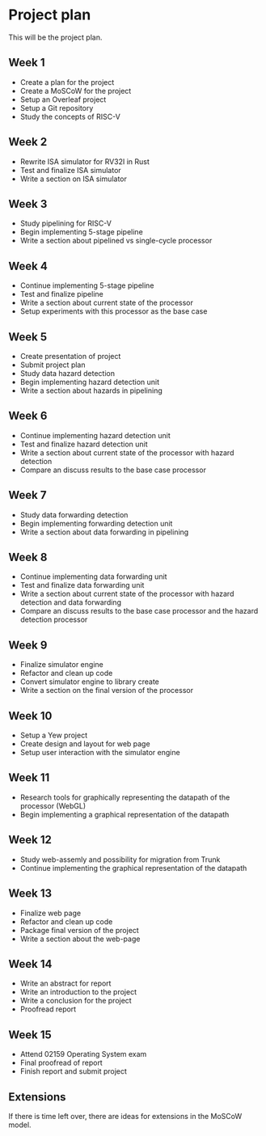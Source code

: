 # Project plan
This will be the project plan.

## Week 1
- Create a plan for the project
- Create a MoSCoW for the project
- Setup an Overleaf project
- Setup a Git repository
- Study the concepts of RISC-V 

## Week 2
- Rewrite ISA simulator for RV32I in Rust
- Test and finalize ISA simulator
- Write a section on ISA simulator

## Week 3
- Study pipelining for RISC-V
- Begin implementing 5-stage pipeline
- Write a section about pipelined vs single-cycle processor

## Week 4
- Continue implementing 5-stage pipeline
- Test and finalize pipeline
- Write a section about current state of the processor
- Setup experiments with this processor as the base case

## Week 5
- Create presentation of project
- Submit project plan
- Study data hazard detection
- Begin implementing hazard detection unit
- Write a section about hazards in pipelining

## Week 6
- Continue implementing hazard detection unit
- Test and finalize hazard detection unit
- Write a section about current state of the processor with hazard detection
- Compare an discuss results to the base case processor

## Week 7
- Study data forwarding detection
- Begin implementing forwarding detection unit
- Write a section about data forwarding in pipelining

## Week 8
- Continue implementing data forwarding unit
- Test and finalize data forwarding unit
- Write a section about current state of the processor with hazard detection and data forwarding
- Compare an discuss results to the base case processor and the hazard detection processor

## Week 9
- Finalize simulator engine
- Refactor and clean up code
- Convert simulator engine to library create
- Write a section on the final version of the processor

## Week 10
- Setup a Yew project
- Create design and layout for web page
- Setup user interaction with the simulator engine

## Week 11
- Research tools for graphically representing the datapath of the processor (WebGL)
- Begin implementing a graphical representation of the datapath

## Week 12
- Study web-assemly and possibility for migration from Trunk
- Continue implementing the graphical representation of the datapath

## Week 13
- Finalize web page
- Refactor and clean up code
- Package final version of the project
- Write a section about the web-page

## Week 14
- Write an abstract for report
- Write an introduction to the project
- Write a conclusion for the project
- Proofread report

## Week 15
- Attend 02159 Operating System exam
- Final proofread of report 
- Finish report and submit project

## Extensions
If there is time left over, there are ideas for extensions in the MoSCoW model. 